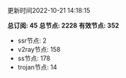 更新时间2022-10-21 14:18:15

**总订阅: 45**
**总节点: 2228**
**有效节点: 352**
- ssr节点: 2
- v2ray节点: 158
- ss节点: 178
- trojan节点: 14
